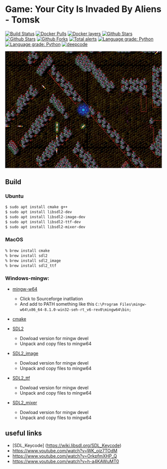 # Game: Your City Is Invaded By Aliens - Tomsk

[![Build Status](https://travis-ci.org/sea-kg/yourCityIsInvadedByAliens_Tomsk.svg?branch=master)](https://travis-ci.org/sea-kg/yourCityIsInvadedByAliens_Tomsk) [![Docker Pulls](https://img.shields.io/docker/pulls/sea-kg/yourCityIsInvadedByAliens_Tomsk.svg)](https://hub.docker.com/r/sea-kg/yourCityIsInvadedByAliens_Tomsk/) [![Docker layers](https://images.microbadger.com/badges/image/sea-kg/yourCityIsInvadedByAliens_Tomsk.svg)](https://microbadger.com/images/sea-kg/yourCityIsInvadedByAliens_Tomsk) [![Github Stars](https://img.shields.io/github/stars/sea-kg/yourCityIsInvadedByAliens_Tomsk.svg?label=github%20%E2%98%85)](https://github.com/sea-kg/yourCityIsInvadedByAliens_Tomsk/) [![Github Stars](https://img.shields.io/github/contributors/sea-kg/yourCityIsInvadedByAliens_Tomsk.svg)](https://github.com/sea-kg/yourCityIsInvadedByAliens_Tomsk/) [![Github Forks](https://img.shields.io/github/forks/sea-kg/yourCityIsInvadedByAliens_Tomsk.svg?label=github%20forks)](https://github.com/sea-kg/yourCityIsInvadedByAliens_Tomsk/) [![Total alerts](https://img.shields.io/lgtm/alerts/g/sea-kg/yourCityIsInvadedByAliens_Tomsk.svg?logo=lgtm&logoWidth=18)](https://lgtm.com/projects/g/sea-kg/yourCityIsInvadedByAliens_Tomsk/alerts/) [![Language grade: Python](https://img.shields.io/lgtm/grade/python/g/sea-kg/yourCityIsInvadedByAliens_Tomsk.svg?logo=lgtm&logoWidth=18)](https://lgtm.com/projects/g/sea-kg/yourCityIsInvadedByAliens_Tomsk/context:python) [![Language grade: Python](https://img.shields.io/lgtm/grade/cpp/g/sea-kg/yourCityIsInvadedByAliens_Tomsk.svg?logo=lgtm&logoWidth=18)](https://lgtm.com/projects/g/sea-kg/yourCityIsInvadedByAliens_Tomsk/context:cpp) [![deepcode](https://www.deepcode.ai/api/gh/badge?key=eyJhbGciOiJIUzI1NiIsInR5cCI6IkpXVCJ9.eyJwbGF0Zm9ybTEiOiJnaCIsIm93bmVyMSI6InNlYS1rZyIsInJlcG8xIjoieW91ckNpdHlJc0ludmFkZWRCeUFsaWVuc19Ub21zayIsImluY2x1ZGVMaW50IjpmYWxzZSwiYXV0aG9ySWQiOjE1NjQxLCJpYXQiOjE2MTgwMzAxNzV9.AB1eykM0StzM0E-oNfTiJ0ixJ5jIIXoXvwjUO7NRJXY)](https://www.deepcode.ai/app/gh/sea-kg/yourCityIsInvadedByAliens_Tomsk/_/dashboard?utm_content=gh%2Fsea-kg%2FyourCityIsInvadedByAliens_Tomsk)

![Alt text](/contrib/main-screen.jpg?raw=true "Main Screen")

## Build

### Ubuntu

```
$ sudo apt install cmake g++
$ sudo apt install libsdl2-dev
$ sudo apt install libsdl2-image-dev
$ sudo apt install libsdl2-ttf-dev
$ sudo apt install libsdl2-mixer-dev
```

### MacOS 

```
% brew install cmake
% brew install sdl2
% brew install sdl2_image
% brew install sdl2_ttf
```

### Windows-mingw:

* [mingw-w64](http://mingw-w64.org/doku.php/download/windows) 
  - Click to Sourceforge inatllation
  - And add to PATH something like this `C:\Program Files\mingw-w64\x86_64-8.1.0-win32-seh-rt_v6-rev0\mingw64\bin;`

* [cmake](https://cmake.org/download/)
* [SDL2](https://www.libsdl.org/download-2.0.php)
  - Dowload version for mingw devel 
  - Unpack and copy files to mingw64

* [SDL2_image](https://www.libsdl.org/projects/SDL_image/)
  - Dowload version for mingw devel
  - Unpack and copy files to mingw64

* [SDL2_ttf](https://www.libsdl.org/projects/SDL_ttf/)
  - Dowload version for mingw devel
  - Unpack and copy files to mingw64

* [SDL2_mixer](https://www.libsdl.org/projects/SDL_mixer/)
  - Dowload version for mingw devel
  - Unpack and copy files to mingw64

## useful links

* [SDL_Keycode] (https://wiki.libsdl.org/SDL_Keycode)
* https://www.youtube.com/watch?v=WK_ojz7TOdM
* https://www.youtube.com/watch?v=OrkpfmXHP_Q
* https://www.youtube.com/watch?v=h-a4KAWuMT0
